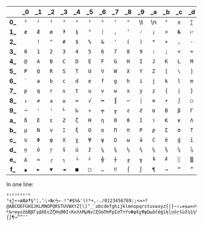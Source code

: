 |        | _0  | _1  | _2  | _3  | _4  | _5  | _6  | _7  | _8  | _9  | _a  | _b  | _c  | _d  | _e  | _f  |
|:------:|:---:|:---:|:---:|:---:|:---:|:---:|:---:|:---:|:---:|:---:|:---:|:---:|:---:|:---:|:---:|:---:|
  **0_** | `⁰` | `¹` | `²` | `³` | `⁴` | `⁵` | `⁶` | `⁷` | `⁸` |  \t |  \n | `⁹` | `±` | `∑` | `«` | `»` |
  **1_** | `æ` | `Æ` | `ø` | `‽` | `§` | `°` | `¦` | `‚` | `‛` | `⁄` | `¡` | `¤` | `№` | `℮` | `½` | `←` |
  **2_** |<code> </code>| `!` | `"` | `#` | `$` | `%` | `&` | `'` | `(` | `)` | `*` | `+` | `,` | `-` | `.` | `/` |
  **3_** | `0` | `1` | `2` | `3` | `4` | `5` | `6` | `7` | `8` | `9` | `:` | `;` | `<` | `=` | `>` | `?` |
  **4_** | `@` | `A` | `B` | `C` | `D` | `E` | `F` | `G` | `H` | `I` | `J` | `K` | `L` | `M` | `N` | `O` |
  **5_** | `P` | `Q` | `R` | `S` | `T` | `U` | `V` | `W` | `X` | `Y` | `Z` | `[` | `\` | `]` | `^` | `_` |
  **6_** |<code>`</code>| `a` | `b` | `c` | `d` | `e` | `f` | `g` | `h` | `i` | `j` | `k` | `l` | `m` | `n` | `o` |
  **7_** | `p` | `q` | `r` | `s` | `t` | `u` | `v` | `w` | `x` | `y` | `z` | `{` | <code>\|</code> | `}` | `~` | `↑` |
  **8_** | `↓` | `≠` | `≤` | `≥` | `∞` | `√` | `═` | `║` | `─` | `│` | `≡` | `∙` | `∫` | `○` | `׀` | `′` |
  **9_** | `¬` | `⁽` | `⁾` | `⅟` | `‰` | `÷` | `╤` | `╥` | `ƨ` | `Ƨ` | `α` | `Β` | `β` | `Γ` | `γ` | `Δ` |
  **a_** | `δ` | `Ε` | `ε` | `Ζ` | `ζ` | `Η` | `η` | `Θ` | `θ` | `Ι` | `ι` | `Κ` | `κ` | `Λ` | `λ` | `Μ` |
  **b_** | `μ` | `Ν` | `ν` | `Ξ` | `ξ` | `Ο` | `ο` | `Π` | `π` | `Ρ` | `ρ` | `Σ` | `σ` | `Τ` | `τ` | `Υ` |
  **c_** | `υ` | `Φ` | `φ` | `Χ` | `χ` | `Ψ` | `ψ` | `Ω` | `ω` | `ā` | `č` | `ē` | `ģ` | `ī` | `ķ` | `ļ` |
  **d_** | `ņ` | `ō` | `ŗ` | `š` | `ū` | `ž` | `¼` | `¾` | `⅓` | `⅔` | `⅛` | `⅜` | `⅝` | `⅞` | `↔` | `↕` |
  **e_** | `∆` | `≈` | `┌` | `┐` | `└` | `┘` | `╬` | `┼` | `╔` | `╗` | `╚` | `╝` | `░` | `▒` | `▓` | `█` |
  **f_** | `▲` | `►` | `▼` | `◄` | `■` | `□` | `…` | `‼` | `⌠` | `⌡` | `¶` | `→` | `“` | `”` | `‘` | `’` |

In one line:

    ⁰¹²³⁴⁵⁶⁷⁸ 
    ⁹±∑«»æÆø‽§°¦‚‛⁄¡¤№℮½← !"#$%&'()*+,-./0123456789:;<=>?@ABCDEFGHIJKLMNOPQRSTUVWXYZ[\]^_`abcdefghijklmnopqrstuvwxyz{|}~↑↓≠≤≥∞√═║─│≡∙∫○׀′¬⁽⁾⅟‰÷╤╥ƨƧαΒβΓγΔδΕεΖζΗηΘθΙιΚκΛλΜμΝνΞξΟοΠπΡρΣσΤτΥυΦφΧχΨψΩωāčēģīķļņōŗšūž¼¾⅓⅔⅛⅜⅝⅞↔↕∆≈┌┐└┘╬┼╔╗╚╝░▒▓█▲►▼◄■□…‼⌠⌡¶→“”‘’
